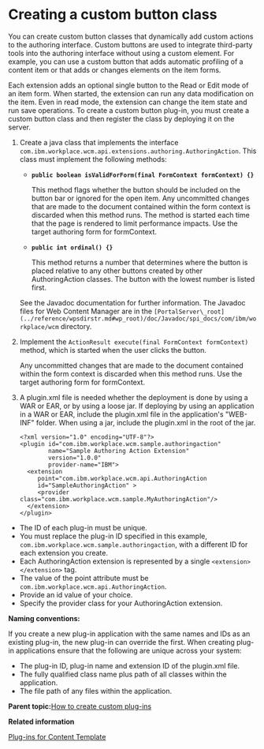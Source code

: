 # Creating a custom button class

You can create custom button classes that dynamically add custom actions to the authoring interface. Custom buttons are used to integrate third-party tools into the authoring interface without using a custom element. For example, you can use a custom button that adds automatic profiling of a content item or that adds or changes elements on the item forms.

Each extension adds an optional single button to the Read or Edit mode of an item form. When started, the extension can run any data modification on the item. Even in read mode, the extension can change the item state and run save operations. To create a custom button plug-in, you must create a custom button class and then register the class by deploying it on the server.

1.  Create a java class that implements the interface `com.ibm.workplace.wcm.api.extensions.authoring.AuthoringAction`. This class must implement the following methods:

    -   **`public boolean isValidForForm(final FormContext formContext) {}`**

        This method flags whether the button should be included on the button bar or ignored for the open item. Any uncommitted changes that are made to the document contained within the form context is discarded when this method runs. The method is started each time that the page is rendered to limit performance impacts. Use the target authoring form for formContext.

    -   **`public int ordinal() {}`**

        This method returns a number that determines where the button is placed relative to any other buttons created by other AuthoringAction classes. The button with the lowest number is listed first.

    See the Javadoc documentation for further information. The Javadoc files for Web Content Manager are in the `[PortalServer\_root](../reference/wpsdirstr.md#wp_root)/doc/Javadoc/spi_docs/com/ibm/workplace/wcm` directory.

2.  Implement the `ActionResult execute(final FormContext formContext)` method, which is started when the user clicks the button.

    Any uncommitted changes that are made to the document contained within the form context is discarded when this method runs. Use the target authoring form for formContext.

3.  A plugin.xml file is needed whether the deployment is done by using a WAR or EAR, or by using a loose jar. If deploying by using an application in a WAR or EAR, include the plugin.xml file in the application's "WEB-INF" folder. When using a jar, include the plugin.xml in the root of the jar.

    ```
    <?xml version="1.0" encoding="UTF-8"?>
    <plugin id="com.ibm.workplace.wcm.sample.authoringaction"
            name="Sample Authoring Action Extension"
            version="1.0.0"
            provider-name="IBM">        
      <extension
         point="com.ibm.workplace.wcm.api.AuthoringAction
         id="SampleAuthoringAction" >
         <provider class="com.ibm.workplace.wcm.sample.MyAuthoringAction"/>
      </extension> 
    </plugin>
    ```


-   The ID of each plug-in must be unique.
-   You must replace the plug-in ID specified in this example, `com.ibm.workplace.wcm.sample.authoringaction`, with a different ID for each extension you create.
-   Each AuthoringAction extension is represented by a single `<extension></extension>` tag.
-   The value of the point attribute must be `com.ibm.workplace.wcm.api.AuthoringAction`.
-   Provide an id value of your choice.
-   Specify the provider class for your AuthoringAction extension.

**Naming conventions:**

If you create a new plug-in application with the same names and IDs as an existing plug-in, the new plug-in can override the first. When creating plug-in applications ensure that the following are unique across your system:

-   The plug-in ID, plug-in name and extension ID of the plugin.xml file.
-   The fully qualified class name plus path of all classes within the application.
-   The file path of any files within the application.

**Parent topic:**[How to create custom plug-ins](../wcm/wcm_dev_plugins.md)

**Related information**  


[Plug-ins for Content Template](../ctc/ctc_arch_plugins_auth_branch_copy.md)

